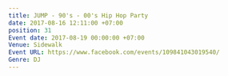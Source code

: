 ```yaml
---
title: JUMP - 90's - 00's Hip Hop Party
date: 2017-08-16 12:11:00 +07:00
position: 31
Event date: 2017-08-19 00:00:00 +07:00
Venue: Sidewalk
Event URL: https://www.facebook.com/events/109841043019540/
Genre: DJ
---
```


